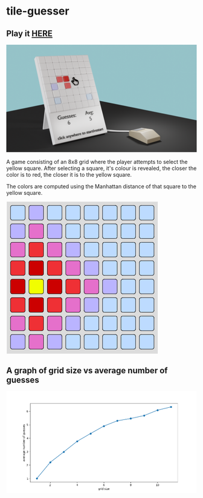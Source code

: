 # tile-guesser

## Play it [HERE](https://artomweb.com/tile-guesser/)

![filled](images/tg.png)

A game consisting of an 8x8 grid where the player attempts to select the yellow square. After selecting a square, it's colour is revealed, the closer the color is to red, the closer it is to the yellow square.

The colors are computed using the Manhattan distance of that square to the yellow square.

![filled](images/filledGrid.png)

## A graph of grid size vs average number of guesses

![chart](images/chart.png)
